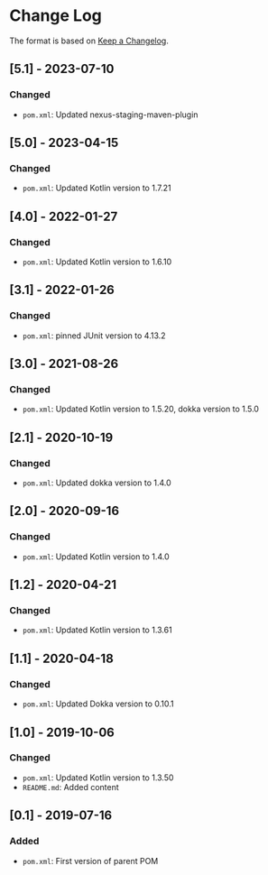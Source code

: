 # Change Log

The format is based on [Keep a Changelog](http://keepachangelog.com/).

## [5.1] - 2023-07-10
### Changed
- `pom.xml`: Updated nexus-staging-maven-plugin

## [5.0] - 2023-04-15
### Changed
- `pom.xml`: Updated Kotlin version to 1.7.21

## [4.0] - 2022-01-27
### Changed
- `pom.xml`: Updated Kotlin version to 1.6.10

## [3.1] - 2022-01-26
### Changed
- `pom.xml`: pinned JUnit version to 4.13.2

## [3.0] - 2021-08-26
### Changed
- `pom.xml`: Updated Kotlin version to 1.5.20, dokka version to 1.5.0

## [2.1] - 2020-10-19
### Changed
- `pom.xml`: Updated dokka version to 1.4.0

## [2.0] - 2020-09-16
### Changed
- `pom.xml`: Updated Kotlin version to 1.4.0

## [1.2] - 2020-04-21
### Changed
- `pom.xml`: Updated Kotlin version to 1.3.61

## [1.1] - 2020-04-18
### Changed
- `pom.xml`: Updated Dokka version to 0.10.1

## [1.0] - 2019-10-06
### Changed
- `pom.xml`: Updated Kotlin version to 1.3.50
- `README.md`: Added content

## [0.1] - 2019-07-16
### Added
- `pom.xml`: First version of parent POM
